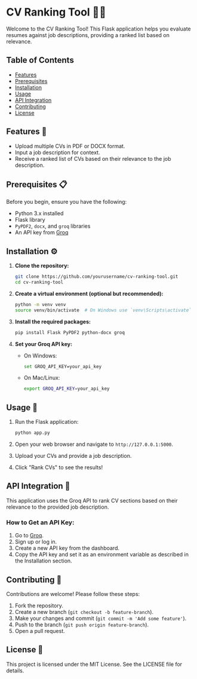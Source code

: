 # CV Ranking Tool 📄✨

Welcome to the CV Ranking Tool! This Flask application helps you evaluate resumes against job descriptions, providing a ranked list based on relevance.

## Table of Contents
- [Features](#features)
- [Prerequisites](#prerequisites)
- [Installation](#installation)
- [Usage](#usage)
- [API Integration](#api-integration)
- [Contributing](#contributing)
- [License](#license)

## Features 🎉
- Upload multiple CVs in PDF or DOCX format.
- Input a job description for context.
- Receive a ranked list of CVs based on their relevance to the job description.

## Prerequisites 📋
Before you begin, ensure you have the following:
- Python 3.x installed
- Flask library
- `PyPDF2`, `docx`, and `groq` libraries
- An API key from [Groq](https://chat.groq.com/)

## Installation ⚙️
1. **Clone the repository:**
   ```bash
   git clone https://github.com/yourusername/cv-ranking-tool.git
   cd cv-ranking-tool
   ```

2. **Create a virtual environment (optional but recommended):**
   ```bash
   python -m venv venv
   source venv/bin/activate  # On Windows use `venv\Scripts\activate`
   ```

3. **Install the required packages:**
   ```bash
   pip install Flask PyPDF2 python-docx groq
   ```

4. **Set your Groq API key:**
   - On Windows:
     ```bash
     set GROQ_API_KEY=your_api_key
     ```
   - On Mac/Linux:
     ```bash
     export GROQ_API_KEY=your_api_key
     ```

## Usage 🚀
1. Run the Flask application:
   ```bash
   python app.py
   ```
2. Open your web browser and navigate to `http://127.0.0.1:5000`.

3. Upload your CVs and provide a job description.

4. Click "Rank CVs" to see the results!

## API Integration 🔗
This application uses the Groq API to rank CV sections based on their relevance to the provided job description.

### How to Get an API Key:
1. Go to [Groq](https://chat.groq.com/).
2. Sign up or log in.
3. Create a new API key from the dashboard.
4. Copy the API key and set it as an environment variable as described in the Installation section.

## Contributing 🤝
Contributions are welcome! Please follow these steps:
1. Fork the repository.
2. Create a new branch (`git checkout -b feature-branch`).
3. Make your changes and commit (`git commit -m 'Add some feature'`).
4. Push to the branch (`git push origin feature-branch`).
5. Open a pull request.

## License 📜
This project is licensed under the MIT License. See the LICENSE file for details.

